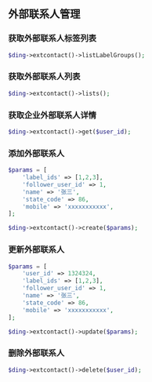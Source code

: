 ## 外部联系人管理

### 获取外部联系人标签列表
```php
$ding->extcontact()->listLabelGroups();
```

### 获取外部联系人列表
```php
$ding->extcontact()->lists();
```

### 获取企业外部联系人详情
```php
$ding->extcontact()->get($user_id);
```

### 添加外部联系人
```php
$params = [
    'label_ids' => [1,2,3],
    'follower_user_id' => 1,
    'name' => '张三',
    'state_code' => 86,
    'mobile' => 'xxxxxxxxxxx',
];

$ding->extcontact()->create($params);
```

### 更新外部联系人
```php
$params = [
    'user_id' => 1324324,
    'label_ids' => [1,2,3],
    'follower_user_id' => 1,
    'name' => '张三',
    'state_code' => 86,
    'mobile' => 'xxxxxxxxxxx',
];

$ding->extcontact()->update($params);
```

### 删除外部联系人
```php
$ding->extcontact()->delete($user_id);
```